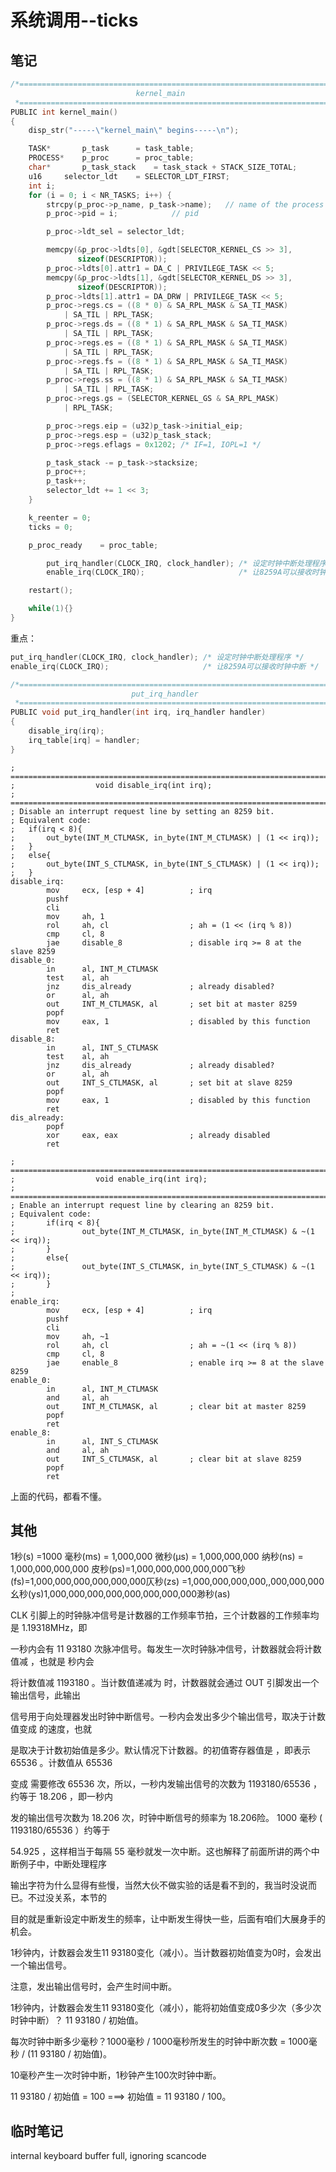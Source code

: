 # 系统调用--ticks

## 笔记

```c
/*======================================================================*
                            kernel_main
 *======================================================================*/
PUBLIC int kernel_main()
{
	disp_str("-----\"kernel_main\" begins-----\n");

	TASK*		p_task		= task_table;
	PROCESS*	p_proc		= proc_table;
	char*		p_task_stack	= task_stack + STACK_SIZE_TOTAL;
	u16		selector_ldt	= SELECTOR_LDT_FIRST;
	int i;
	for (i = 0; i < NR_TASKS; i++) {
		strcpy(p_proc->p_name, p_task->name);	// name of the process
		p_proc->pid = i;			// pid

		p_proc->ldt_sel = selector_ldt;

		memcpy(&p_proc->ldts[0], &gdt[SELECTOR_KERNEL_CS >> 3],
		       sizeof(DESCRIPTOR));
		p_proc->ldts[0].attr1 = DA_C | PRIVILEGE_TASK << 5;
		memcpy(&p_proc->ldts[1], &gdt[SELECTOR_KERNEL_DS >> 3],
		       sizeof(DESCRIPTOR));
		p_proc->ldts[1].attr1 = DA_DRW | PRIVILEGE_TASK << 5;
		p_proc->regs.cs	= ((8 * 0) & SA_RPL_MASK & SA_TI_MASK)
			| SA_TIL | RPL_TASK;
		p_proc->regs.ds	= ((8 * 1) & SA_RPL_MASK & SA_TI_MASK)
			| SA_TIL | RPL_TASK;
		p_proc->regs.es	= ((8 * 1) & SA_RPL_MASK & SA_TI_MASK)
			| SA_TIL | RPL_TASK;
		p_proc->regs.fs	= ((8 * 1) & SA_RPL_MASK & SA_TI_MASK)
			| SA_TIL | RPL_TASK;
		p_proc->regs.ss	= ((8 * 1) & SA_RPL_MASK & SA_TI_MASK)
			| SA_TIL | RPL_TASK;
		p_proc->regs.gs	= (SELECTOR_KERNEL_GS & SA_RPL_MASK)
			| RPL_TASK;

		p_proc->regs.eip = (u32)p_task->initial_eip;
		p_proc->regs.esp = (u32)p_task_stack;
		p_proc->regs.eflags = 0x1202; /* IF=1, IOPL=1 */

		p_task_stack -= p_task->stacksize;
		p_proc++;
		p_task++;
		selector_ldt += 1 << 3;
	}

	k_reenter = 0;
	ticks = 0;

	p_proc_ready	= proc_table;

        put_irq_handler(CLOCK_IRQ, clock_handler); /* 设定时钟中断处理程序 */
        enable_irq(CLOCK_IRQ);                     /* 让8259A可以接收时钟中断 */

	restart();

	while(1){}
}
```



重点：

```c
put_irq_handler(CLOCK_IRQ, clock_handler); /* 设定时钟中断处理程序 */
enable_irq(CLOCK_IRQ);                     /* 让8259A可以接收时钟中断 */
```



```c
/*======================================================================*
                           put_irq_handler
 *======================================================================*/
PUBLIC void put_irq_handler(int irq, irq_handler handler)
{
	disable_irq(irq);
	irq_table[irq] = handler;
}
```



```assembly
; ========================================================================
;                  void disable_irq(int irq);
; ========================================================================
; Disable an interrupt request line by setting an 8259 bit.
; Equivalent code:
;	if(irq < 8){
;		out_byte(INT_M_CTLMASK, in_byte(INT_M_CTLMASK) | (1 << irq));
;	}
;	else{
;		out_byte(INT_S_CTLMASK, in_byte(INT_S_CTLMASK) | (1 << irq));
;	}
disable_irq:
        mov     ecx, [esp + 4]          ; irq
        pushf
        cli
        mov     ah, 1
        rol     ah, cl                  ; ah = (1 << (irq % 8))
        cmp     cl, 8
        jae     disable_8               ; disable irq >= 8 at the slave 8259
disable_0:
        in      al, INT_M_CTLMASK
        test    al, ah
        jnz     dis_already             ; already disabled?
        or      al, ah
        out     INT_M_CTLMASK, al       ; set bit at master 8259
        popf
        mov     eax, 1                  ; disabled by this function
        ret
disable_8:
        in      al, INT_S_CTLMASK
        test    al, ah
        jnz     dis_already             ; already disabled?
        or      al, ah
        out     INT_S_CTLMASK, al       ; set bit at slave 8259
        popf
        mov     eax, 1                  ; disabled by this function
        ret
dis_already:
        popf
        xor     eax, eax                ; already disabled
        ret

; ========================================================================
;                  void enable_irq(int irq);
; ========================================================================
; Enable an interrupt request line by clearing an 8259 bit.
; Equivalent code:
;       if(irq < 8){
;               out_byte(INT_M_CTLMASK, in_byte(INT_M_CTLMASK) & ~(1 << irq));
;       }
;       else{
;               out_byte(INT_S_CTLMASK, in_byte(INT_S_CTLMASK) & ~(1 << irq));
;       }
;
enable_irq:
        mov     ecx, [esp + 4]          ; irq
        pushf
        cli
        mov     ah, ~1
        rol     ah, cl                  ; ah = ~(1 << (irq % 8))
        cmp     cl, 8
        jae     enable_8                ; enable irq >= 8 at the slave 8259
enable_0:
        in      al, INT_M_CTLMASK
        and     al, ah
        out     INT_M_CTLMASK, al       ; clear bit at master 8259
        popf
        ret
enable_8:
        in      al, INT_S_CTLMASK
        and     al, ah
        out     INT_S_CTLMASK, al       ; clear bit at slave 8259
        popf
        ret
```



上面的代码，都看不懂。

## 其他

1秒(s) =1000 毫秒(ms) = 1,000,000 微秒(μs) = 1,000,000,000 纳秒(ns) = 1,000,000,000,000 皮秒(ps)=1,000,000,000,000,000飞秒(fs)=1,000,000,000,000,000,000仄秒(zs) =1,000,000,000,000,,000,000,000幺秒(ys)1,000,000,000,000,000,000,000,000渺秒(as)

CLK 引脚上的时钟脉冲信号是计数器的工作频率节拍，三个计数器的工作频率均是 1.19318MHz，即

一秒内会有 11 93180 次脉冲信号。每发生一次时钟脉冲信号，计数器就会将计数值减 ，也就是 秒内会

将计数值减 1193180 。当计数值递减为 时，计数器就会通过 OUT 引脚发出一个输出信号，此输出

信号用于向处理器发出时钟中断信号。一秒内会发出多少个输出信号，取决于计数值变成 的速度，也就

是取决于计数初始值是多少。默认情况下计数器。的初值寄存器值是 ，即表示 65536 。计数值从 65536

变成 需要修改 65536 次，所以，一秒内发输出信号的次数为 1193180/65536 ，约等于 18.206 ，即一秒内

发的输出信号次数为 18.206 次，时钟中断信号的频率为 18.206险。 1000 毫秒 ( 1193180/65536 ）约等于

54.925 ，这样相当于每隔 55 毫秒就发一次中断。这也解释了前面所讲的两个中断例子中，中断处理程序

输出字符为什么显得有些慢，当然大伙不做实验的话是看不到的，我当时没说而已。不过没关系，本节的

目的就是重新设定中断发生的频率，让中断发生得快一些，后面有咱们大展身手的机会。



1秒钟内，计数器会发生11 93180变化（减小）。当计数器初始值变为0时，会发出一个输出信号。

注意，发出输出信号时，会产生时间中断。

1秒钟内，计数器会发生11 93180变化（减小），能将初始值变成0多少次（多少次时钟中断）？ 11 93180 / 初始值。

每次时钟中断多少毫秒？1000毫秒 / 1000毫秒所发生的时钟中断次数 = 1000毫秒 / (11 93180 / 初始值)。

10毫秒产生一次时钟中断，1秒钟产生100次时钟中断。

11 93180 / 初始值 = 100 ===> 初始值 = 11 93180 / 100。

## 临时笔记

internal keyboard buffer full, ignoring scancode





